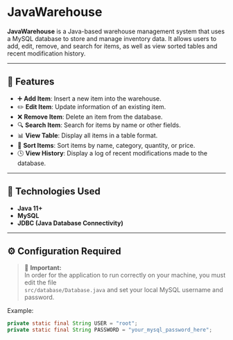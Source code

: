 # JavaWarehouse

**JavaWarehouse** is a Java-based warehouse management system that uses a MySQL database to store and manage inventory data. It allows users to add, edit, remove, and search for items, as well as view sorted tables and recent modification history.

---

## 🚀 Features

- ➕ **Add Item**: Insert a new item into the warehouse.
- ✏️ **Edit Item**: Update information of an existing item.
- ❌ **Remove Item**: Delete an item from the database.
- 🔍 **Search Item**: Search for items by name or other fields.
- 📊 **View Table**: Display all items in a table format.
- 🔄 **Sort Items**: Sort items by name, category, quantity, or price.
- 🕓 **View History**: Display a log of recent modifications made to the database.

---

## 🧰 Technologies Used

- **Java 11+**
- **MySQL**
- **JDBC (Java Database Connectivity)**

---

## ⚙️ Configuration Required

> 🔐 **Important:**  
> In order for the application to run correctly on your machine, you must edit the file  
> `src/database/Database.java` and set your local MySQL username and password.

Example:
```java
private static final String USER = "root";
private static final String PASSWORD = "your_mysql_password_here";
